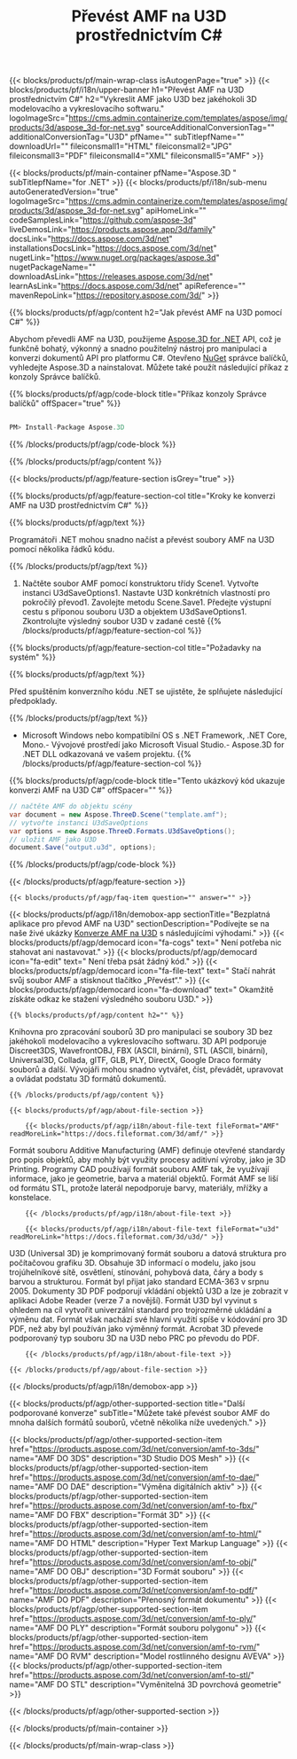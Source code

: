 ﻿---
title: Převést AMF na U3D prostřednictvím C# 
weight: 2830
url: /cs/net/conversion/amf-to-u3d/ 
description: Ukázkový kód pro konverzi AMF na U3D C#. Použijte API ukázkový kód pro dávkový převod souborů AMF na U3D v rámci VB.NET, Asp.NET nebo jakékoli aplikace založené na .NET.
---
{{< blocks/products/pf/main-wrap-class isAutogenPage="true" >}}
{{< blocks/products/pf/i18n/upper-banner h1="Převést AMF na U3D prostřednictvím C#" h2="Vykreslit AMF jako U3D bez jakéhokoli 3D modelovacího a vykreslovacího softwaru." logoImageSrc="https://cms.admin.containerize.com/templates/aspose/img/products/3d/aspose_3d-for-net.svg" sourceAdditionalConversionTag="" additionalConversionTag="U3D" pfName="" subTitlepfName="" downloadUrl="" fileiconsmall1="HTML" fileiconsmall2="JPG" fileiconsmall3="PDF" fileiconsmall4="XML" fileiconsmall5="AMF" >}}

{{< blocks/products/pf/main-container pfName="Aspose.3D " subTitlepfName="for .NET" >}}
{{< blocks/products/pf/i18n/sub-menu autoGeneratedVersion="true" logoImageSrc="https://cms.admin.containerize.com/templates/aspose/img/products/3d/aspose_3d-for-net.svg" apiHomeLink="" codeSamplesLink="https://github.com/aspose-3d" liveDemosLink="https://products.aspose.app/3d/family" docsLink="https://docs.aspose.com/3d/net" installationsDocsLink="https://docs.aspose.com/3d/net" nugetLink="https://www.nuget.org/packages/aspose.3d" nugetPackageName="" downloadAsLink="https://releases.aspose.com/3d/net" learnAsLink="https://docs.aspose.com/3d/net" apiReference="" mavenRepoLink="https://repository.aspose.com/3d/" >}}

{{% blocks/products/pf/agp/content h2="Jak převést AMF na U3D pomocí C#" %}}

 Abychom převedli AMF na U3D, použijeme
 [Aspose.3D for .NET](https://products.aspose.com/3d/net) 
 API, což je funkčně bohatý, výkonný a snadno použitelný nástroj pro manipulaci a konverzi dokumentů API pro platformu C#. Otevřeno
 [NuGet](https://www.nuget.org/packages/aspose.3d) 
 správce balíčků, vyhledejte
 Aspose.3D 
 a nainstalovat. Můžete také použít následující příkaz z konzoly Správce balíčků.

{{% blocks/products/pf/agp/code-block title="Příkaz konzoly Správce balíčků" offSpacer="true" %}}

```cs

PM> Install-Package Aspose.3D


```

{{% /blocks/products/pf/agp/code-block %}}

{{% /blocks/products/pf/agp/content %}}

{{< blocks/products/pf/agp/feature-section isGrey="true" >}}

{{% blocks/products/pf/agp/feature-section-col title="Kroky ke konverzi AMF na U3D prostřednictvím C#" %}}

{{% blocks/products/pf/agp/text %}}

 Programátoři .NET mohou snadno načíst a převést soubory AMF na U3D pomocí několika řádků kódu.

{{% /blocks/products/pf/agp/text %}}

1. Načtěte soubor AMF pomocí konstruktoru třídy Scene1. Vytvořte instanci U3dSaveOptions1. Nastavte U3D konkrétních vlastností pro pokročilý převod1. Zavolejte metodu Scene.Save1. Předejte výstupní cestu s příponou souboru U3D a objektem U3dSaveOptions1. Zkontrolujte výsledný soubor U3D v zadané cestě
{{% /blocks/products/pf/agp/feature-section-col %}}

{{% blocks/products/pf/agp/feature-section-col title="Požadavky na systém" %}}

{{% blocks/products/pf/agp/text %}}

 Před spuštěním konverzního kódu .NET se ujistěte, že splňujete následující předpoklady.

{{% /blocks/products/pf/agp/text %}}

- Microsoft Windows nebo kompatibilní OS s .NET Framework, .NET Core, Mono.- Vývojové prostředí jako Microsoft Visual Studio.- Aspose.3D for .NET DLL odkazovaná ve vašem projektu.
{{% /blocks/products/pf/agp/feature-section-col %}}

{{% blocks/products/pf/agp/code-block title="Tento ukázkový kód ukazuje konverzi AMF na U3D C#" offSpacer="" %}}

```cs
// načtěte AMF do objektu scény 
var document = new Aspose.ThreeD.Scene("template.amf");
// vytvořte instanci U3dSaveOptions 
var options = new Aspose.ThreeD.Formats.U3dSaveOptions();
// uložit AMF jako U3D 
document.Save("output.u3d", options); 


```

{{% /blocks/products/pf/agp/code-block %}}

{{< /blocks/products/pf/agp/feature-section >}}

    {{< blocks/products/pf/agp/faq-item question="" answer="" >}}
 

<!-- aboutfile Starts -->

{{< blocks/products/pf/agp/i18n/demobox-app sectionTitle="Bezplatná aplikace pro převod AMF na U3D" sectionDescription="Podívejte se na naše živé ukázky [Konverze AMF na U3D](https://products.aspose.app/3d/conversion/amf-to-u3d) s následujícími výhodami." >}}
        {{< blocks/products/pf/agp/democard icon="fa-cogs" text=" Není potřeba nic stahovat ani nastavovat." >}}
        {{< blocks/products/pf/agp/democard icon="fa-edit" text=" Není třeba psát žádný kód." >}}
        {{< blocks/products/pf/agp/democard icon="fa-file-text" text=" Stačí nahrát svůj soubor AMF a stisknout tlačítko „Převést“." >}}
        {{< blocks/products/pf/agp/democard icon="fa-download" text=" Okamžitě získáte odkaz ke stažení výsledného souboru U3D." >}}

    {{% blocks/products/pf/agp/content h2="" %}}

 Knihovna pro zpracování souborů 3D pro manipulaci se soubory 3D bez jakéhokoli modelovacího a vykreslovacího softwaru. 3D API podporuje Discreet3DS, WavefrontOBJ, FBX (ASCII, binární), STL (ASCII, binární), Universal3D, Collada, glTF, GLB, PLY, DirectX, Google Draco formáty souborů a další. Vývojáři mohou snadno vytvářet, číst, převádět, upravovat a ovládat podstatu 3D formátů dokumentů.



    {{% /blocks/products/pf/agp/content %}}

    {{< blocks/products/pf/agp/about-file-section >}}

        {{< blocks/products/pf/agp/i18n/about-file-text fileFormat="AMF" readMoreLink="https://docs.fileformat.com/3d/amf/" >}}
Formát souboru Additive Manufacturing (AMF) definuje otevřené standardy pro popis objektů, aby mohly být využity procesy aditivní výroby, jako je 3D Printing. Programy CAD používají formát souboru AMF tak, že využívají informace, jako je geometrie, barva a materiál objektů. Formát AMF se liší od formátu STL, protože laterál nepodporuje barvy, materiály, mřížky a konstelace.

        {{< /blocks/products/pf/agp/i18n/about-file-text >}}

        {{< blocks/products/pf/agp/i18n/about-file-text fileFormat="u3d" readMoreLink="https://docs.fileformat.com/3d/u3d/" >}}
U3D (Universal 3D) je komprimovaný formát souboru a datová struktura pro počítačovou grafiku 3D. Obsahuje 3D informací o modelu, jako jsou trojúhelníkové sítě, osvětlení, stínování, pohybová data, čáry a body s barvou a strukturou. Formát byl přijat jako standard ECMA-363 v srpnu 2005. Dokumenty 3D PDF podporují vkládání objektů U3D a lze je zobrazit v aplikaci Adobe Reader (verze 7 a novější). Formát U3D byl vyvinut s ohledem na cíl vytvořit univerzální standard pro trojrozměrné ukládání a výměnu dat. Formát však nachází své hlavní využití spíše v kódování pro 3D PDF, než aby byl používán jako výměnný formát. Acrobat 3D převede podporovaný typ souboru 3D na U3D nebo PRC po převodu do PDF.

        {{< /blocks/products/pf/agp/i18n/about-file-text >}}

    {{< /blocks/products/pf/agp/about-file-section >}}

{{< /blocks/products/pf/agp/i18n/demobox-app >}}

<!-- aboutfile Ends -->

{{< blocks/products/pf/agp/other-supported-section title="Další podporované konverze" subTitle="Můžete také převést soubor AMF do mnoha dalších formátů souborů, včetně několika níže uvedených." >}}

{{< blocks/products/pf/agp/other-supported-section-item href="https://products.aspose.com/3d/net/conversion/amf-to-3ds/" name="AMF DO 3DS" description="3D Studio DOS Mesh" >}}
{{< blocks/products/pf/agp/other-supported-section-item href="https://products.aspose.com/3d/net/conversion/amf-to-dae/" name="AMF DO DAE" description="Výměna digitálních aktiv" >}}
{{< blocks/products/pf/agp/other-supported-section-item href="https://products.aspose.com/3d/net/conversion/amf-to-fbx/" name="AMF DO FBX" description="Formát 3D" >}}
{{< blocks/products/pf/agp/other-supported-section-item href="https://products.aspose.com/3d/net/conversion/amf-to-html/" name="AMF DO HTML" description="Hyper Text Markup Language" >}}
{{< blocks/products/pf/agp/other-supported-section-item href="https://products.aspose.com/3d/net/conversion/amf-to-obj/" name="AMF DO OBJ" description="3D Formát souboru" >}}
{{< blocks/products/pf/agp/other-supported-section-item href="https://products.aspose.com/3d/net/conversion/amf-to-pdf/" name="AMF DO PDF" description="Přenosný formát dokumentu" >}}
{{< blocks/products/pf/agp/other-supported-section-item href="https://products.aspose.com/3d/net/conversion/amf-to-ply/" name="AMF DO PLY" description="Formát souboru polygonu" >}}
{{< blocks/products/pf/agp/other-supported-section-item href="https://products.aspose.com/3d/net/conversion/amf-to-rvm/" name="AMF DO RVM" description="Model rostlinného designu AVEVA" >}}
{{< blocks/products/pf/agp/other-supported-section-item href="https://products.aspose.com/3d/net/conversion/amf-to-stl/" name="AMF DO STL" description="Vyměnitelná 3D povrchová geometrie" >}}

{{< /blocks/products/pf/agp/other-supported-section >}}

{{< /blocks/products/pf/main-container >}}
    
{{< /blocks/products/pf/main-wrap-class >}}